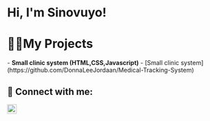 <h1>Hi, I'm Sinovuyo!</h1>

<h1>👨‍💻My Projects</h1>
- <b>Small clinic system (HTML,CSS,Javascript)</b>
 - [Small clinic system](https://github.com/DonnaLeeJordaan/Medical-Tracking-System)
<h2> 🤳 Connect with me:</h2>

[<img align="left" alt="SinovuyoMathungana | LinkedIn" width="22px" src="https://cdn.jsdelivr.net/npm/simple-icons@v3/icons/linkedin.svg" />][linkedin]

[linkedin]: https://linkedin.com/in/sinovuyo-mathungana-217177351



<!--
**joshmadakor1/joshmadakor1** is a ✨ _special_ ✨ repository because its `README.md` (this file) appears on your GitHub profile.

Here are some ideas to get you started:

- 🔭 I’m currently working on ...
- 🌱 I’m currently learning ...
- 👯 I’m looking to collaborate on ...
- 🤔 I’m looking for help with ...
- 💬 Ask me about ...
- 📫 How to reach me: ...
- 😄 Pronouns: ...
- ⚡ Fun fact: ...
-->
